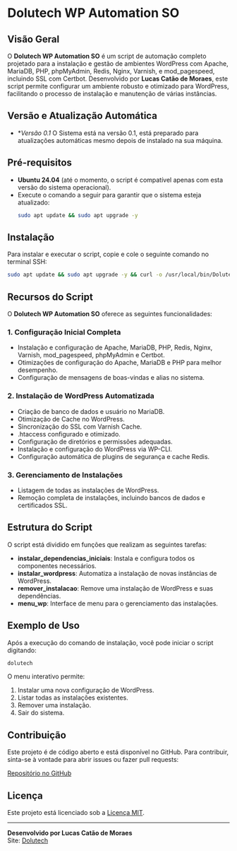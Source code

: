 # Dolutech WP Automation SO

## Visão Geral
O **Dolutech WP Automation SO** é um script de automação completo projetado para a instalação e gestão de ambientes WordPress com Apache, MariaDB, PHP, phpMyAdmin, Redis, Nginx, Varnish, e mod_pagespeed, incluindo SSL com Certbot. Desenvolvido por **Lucas Catão de Moraes**, este script permite configurar um ambiente robusto e otimizado para WordPress, facilitando o processo de instalação e manutenção de várias instâncias.

## Versão e Atualização Automática
- **Versão 0.1* O Sistema está na versão 0.1, está preparado para atualizações automáticas mesmo depois de instalado na sua máquina.

## Pré-requisitos
- **Ubuntu 24.04** (até o momento, o script é compatível apenas com esta versão do sistema operacional).
- Execute o comando a seguir para garantir que o sistema esteja atualizado:
  ```bash
  sudo apt update && sudo apt upgrade -y
  ```

## Instalação
Para instalar e executar o script, copie e cole o seguinte comando no terminal SSH:

```bash
sudo apt update && sudo apt upgrade -y && curl -o /usr/local/bin/Dolutech-WP-Automation-SO.sh https://raw.githubusercontent.com/dolutech/Dolutech-WP-Automation-SO/main/Dolutech-WP-Automation-SO.sh && sudo chmod +x /usr/local/bin/Dolutech-WP-Automation-SO.sh && sudo /usr/local/bin/Dolutech-WP-Automation-SO.sh
```

## Recursos do Script
O **Dolutech WP Automation SO** oferece as seguintes funcionalidades:

### 1. **Configuração Inicial Completa**
- Instalação e configuração de Apache, MariaDB, PHP, Redis, Nginx, Varnish, mod_pagespeed, phpMyAdmin e Certbot.
- Otimizações de configuração do Apache, MariaDB e PHP para melhor desempenho.
- Configuração de mensagens de boas-vindas e alias no sistema.

### 2. **Instalação de WordPress Automatizada**
- Criação de banco de dados e usuário no MariaDB.
- Otimização de Cache no WordPress.
- Sincronização do SSL com Varnish Cache.
- .htaccess configurado e otimizado.
- Configuração de diretórios e permissões adequadas.
- Instalação e configuração do WordPress via WP-CLI.
- Configuração automática de plugins de segurança e cache Redis.

### 3. **Gerenciamento de Instalações**
- Listagem de todas as instalações de WordPress.
- Remoção completa de instalações, incluindo bancos de dados e certificados SSL.

## Estrutura do Script
O script está dividido em funções que realizam as seguintes tarefas:
- **instalar_dependencias_iniciais**: Instala e configura todos os componentes necessários.
- **instalar_wordpress**: Automatiza a instalação de novas instâncias de WordPress.
- **remover_instalacao**: Remove uma instalação de WordPress e suas dependências.
- **menu_wp**: Interface de menu para o gerenciamento das instalações.

## Exemplo de Uso
Após a execução do comando de instalação, você pode iniciar o script digitando:

```bash
dolutech
```

O menu interativo permite:
1. Instalar uma nova configuração de WordPress.
2. Listar todas as instalações existentes.
3. Remover uma instalação.
4. Sair do sistema.

## Contribuição
Este projeto é de código aberto e está disponível no GitHub. Para contribuir, sinta-se à vontade para abrir issues ou fazer pull requests:

[Repositório no GitHub](https://github.com/dolutech/Dolutech-WP-Automation-SO)

## Licença
Este projeto está licenciado sob a [Licença MIT](https://opensource.org/licenses/MIT).

---

**Desenvolvido por Lucas Catão de Moraes**  
Site: [Dolutech](https://dolutech.com)
